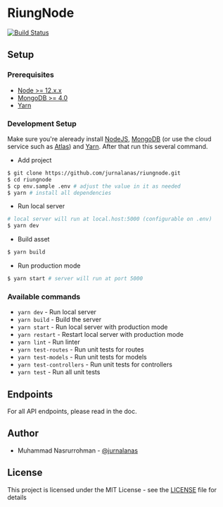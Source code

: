 # RiungNode

[![Build Status](https://travis-ci.org/jurnalanas/riungnode.svg?branch=master)](https://travis-ci.org/jurnalanas/riungnode)

## Setup

### Prerequisites

- [Node >= 12.x.x](https://nodejs.org/en/)
- [MongoDB >= 4.0](https://www.mongodb.com/)
- [Yarn](https://yarnpkg.com/en/)

### Development Setup

Make sure you're aleready install [NodeJS](https://nodejs.org/en/), [MongoDB](https://www.mongodb.com/) (or use the cloud service such as [Atlas](https://www.mongodb.com/cloud/atlas)) and [Yarn](https://yarnpkg.com/en/). After that run this several command.

- Add project

```bash
$ git clone https://github.com/jurnalanas/riungnode.git
$ cd riungnode
$ cp env.sample .env # adjust the value in it as needed
$ yarn # install all dependencies
```

- Run local server

```bash
# local server will run at local.host:5000 (configurable on .env)
$ yarn dev
```

- Build asset

```bash
$ yarn build
```

- Run production mode

```bash
$ yarn start # server will run at port 5000
```

### Available commands

- `yarn dev` - Run local server
- `yarn build` - Build the server
- `yarn start` - Run local server with production mode
- `yarn restart` - Restart local server with production mode
- `yarn lint` - Run linter
- `yarn test-routes` - Run unit tests for routes
- `yarn test-models` - Run unit tests for models
- `yarn test-controllers` - Run unit tests for controllers
- `yarn test` - Run all unit tests

## Endpoints

For all API endpoints, please read in the doc.

## Author
- Muhammad Nasrurrohman - [@jurnalanas](https://github.com/jurnalanas)

## License
This project is licensed under the MIT License - see the [LICENSE](/LICENSE) file for details
